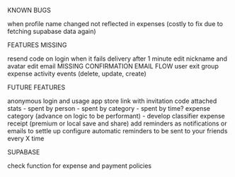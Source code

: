KNOWN BUGS

when profile name changed not reflected in expenses (costly to fix due to fetching supabase data again)

FEATURES MISSING

resend code on login when it fails delivery after 1 minute
edit nickname and avatar
edit email MISSING CONFIRMATION EMAIL FLOW
user exit group
expense activity events (delete, update, create)

FUTURE FEATURES

anonymous login and usage
app store link with invitation code attached
stats
    - spent by person
    - spent by category
    - spent by time?
expense category (advance on logic to be performant)
    - develop classifier
expense receipt (premium or local save and share)
add reminders as notifications or emails to settle up
configure automatic reminders to be sent to your friends every X time

SUPABASE

check function for expense and payment policies